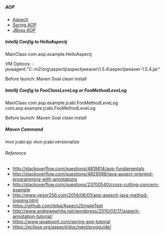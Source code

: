 ##### AOP

* [Aspectj](https://eclipse.org/aspectj/)
* [Spring AOP](https://docs.spring.io/spring/docs/current/spring-framework-reference/html/aop.html)
* [JBoss AOP](http://jbossaop.jboss.org/)

##### Intellij Config to HelloAspectj

MainClass
com.aop.example.HelloAspectj

VM Options:
-javaagent:"C:\.m2\org\aspectj\aspectjweaver\1.5.4\aspectjweaver-1.5.4.jar"

Before launch: Maven Goal
clean install


##### Intellij Config to FooClassLeveLog or FooMethodLeveLog

MainClass
com.aop.example.jcabi.FooMethodLeveLog
com.aop.example.jcabi.FooMethodLeveLog

Before launch: Maven Goal
clean install

##### Maven Command

mvn jcabi:ajc
mvn jcabi:versionalize


###### Reference

* http://stackoverflow.com/questions/4819814/aop-fundamentals
* http://stackoverflow.com/questions/4829088/java-aspect-oriented-programming-with-annotations
* http://stackoverflow.com/questions/23700540/cross-cutting-concern-example
* http://www.yegor256.com/2014/06/01/aop-aspectj-java-method-logging.html
* https://github.com/leika/AspectJSimpleTest
* http://www.andrewewhite.net/wordpress/2010/03/17/aspectj-annotation-tutorial/
* https://www.javatpoint.com/spring-aop-tutorial
* https://eclipse.org/aspectj/doc/next/progguide/

